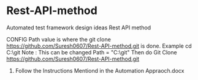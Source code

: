 # Rest-API-method
Automated test framework design ideas Rest API method


CONFIG
Path value is where the git clone https://github.com/Suresh0607/Rest-API-method.git is done. Example cd C:\git Note : This can be changed Path = "C:\git" Then do Git Clone https://github.com/Suresh0607/Rest-API-method.git

1. Follow the Instructions Mentiond in the Automation Appraoch.docx

